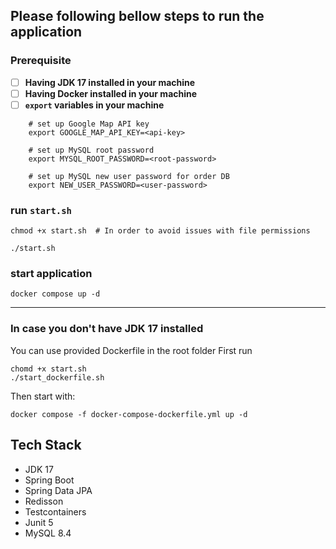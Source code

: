 
## Please following bellow steps to run the application
### Prerequisite
- [ ] **Having JDK 17 installed in your machine**
- [ ] **Having Docker installed in your machine**
- [ ]  **`export` variables in your machine**
```shell
    # set up Google Map API key
    export GOOGLE_MAP_API_KEY=<api-key>
    
    # set up MySQL root password
    export MYSQL_ROOT_PASSWORD=<root-password>
    
    # set up MySQL new user password for order DB
    export NEW_USER_PASSWORD=<user-password>
```

### run `start.sh`
```shell
chmod +x start.sh  # In order to avoid issues with file permissions

./start.sh 
```

### start application
```shell
docker compose up -d
```
---

### In case you don't have JDK 17 installed
You can use provided Dockerfile in the root folder
First run
```shell
chomd +x start.sh
./start_dockerfile.sh
```
Then start with:
```shell
docker compose -f docker-compose-dockerfile.yml up -d
```

## Tech Stack
* JDK 17
* Spring Boot
* Spring Data JPA
* Redisson
* Testcontainers
* Junit 5
* MySQL 8.4